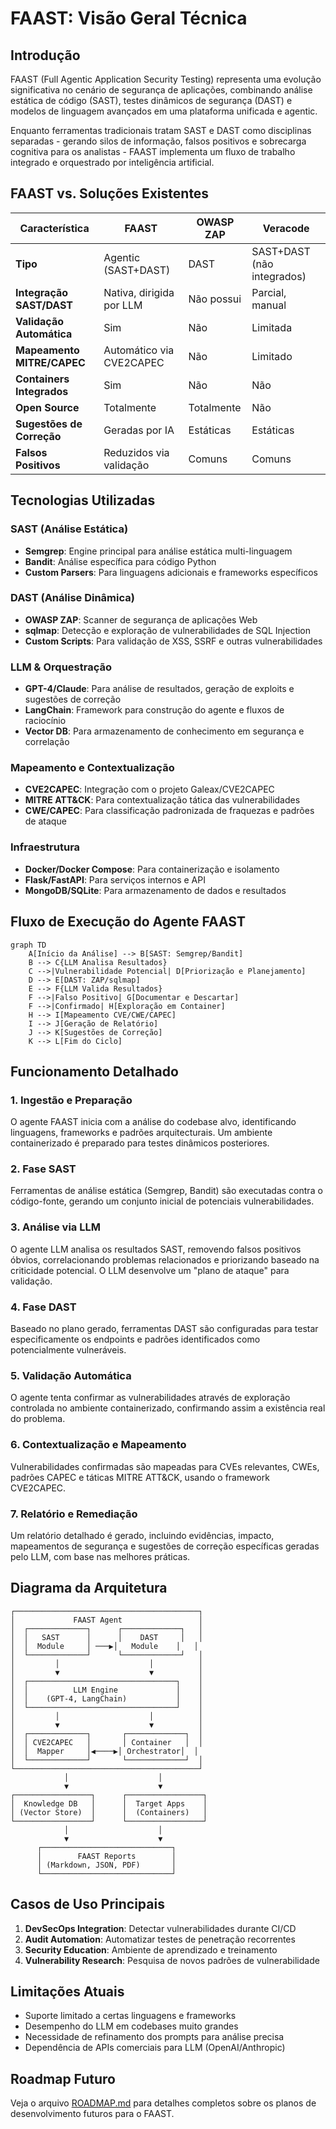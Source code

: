 # FAAST: Visão Geral Técnica

## Introdução

FAAST (Full Agentic Application Security Testing) representa uma evolução significativa no cenário de segurança de aplicações, combinando análise estática de código (SAST), testes dinâmicos de segurança (DAST) e modelos de linguagem avançados em uma plataforma unificada e agentic.

Enquanto ferramentas tradicionais tratam SAST e DAST como disciplinas separadas - gerando silos de informação, falsos positivos e sobrecarga cognitiva para os analistas - FAAST implementa um fluxo de trabalho integrado e orquestrado por inteligência artificial.

## FAAST vs. Soluções Existentes

| Característica | FAAST | OWASP ZAP | Veracode |
|----------------|-------|-----------|----------|
| **Tipo** | Agentic (SAST+DAST) | DAST | SAST+DAST (não integrados) |
| **Integração SAST/DAST** | Nativa, dirigida por LLM | Não possui | Parcial, manual |
| **Validação Automática** | Sim | Não | Limitada |
| **Mapeamento MITRE/CAPEC** | Automático via CVE2CAPEC | Não | Limitado |
| **Containers Integrados** | Sim | Não | Não |
| **Open Source** | Totalmente | Totalmente | Não |
| **Sugestões de Correção** | Geradas por IA | Estáticas | Estáticas |
| **Falsos Positivos** | Reduzidos via validação | Comuns | Comuns |

## Tecnologias Utilizadas

### SAST (Análise Estática)
- **Semgrep**: Engine principal para análise estática multi-linguagem
- **Bandit**: Análise específica para código Python
- **Custom Parsers**: Para linguagens adicionais e frameworks específicos

### DAST (Análise Dinâmica)
- **OWASP ZAP**: Scanner de segurança de aplicações Web
- **sqlmap**: Detecção e exploração de vulnerabilidades de SQL Injection
- **Custom Scripts**: Para validação de XSS, SSRF e outras vulnerabilidades

### LLM & Orquestração
- **GPT-4/Claude**: Para análise de resultados, geração de exploits e sugestões de correção
- **LangChain**: Framework para construção do agente e fluxos de raciocínio
- **Vector DB**: Para armazenamento de conhecimento em segurança e correlação

### Mapeamento e Contextualização
- **CVE2CAPEC**: Integração com o projeto Galeax/CVE2CAPEC
- **MITRE ATT&CK**: Para contextualização tática das vulnerabilidades
- **CWE/CAPEC**: Para classificação padronizada de fraquezas e padrões de ataque

### Infraestrutura
- **Docker/Docker Compose**: Para containerização e isolamento
- **Flask/FastAPI**: Para serviços internos e API
- **MongoDB/SQLite**: Para armazenamento de dados e resultados

## Fluxo de Execução do Agente FAAST

```mermaid
graph TD
    A[Início da Análise] --> B[SAST: Semgrep/Bandit]
    B --> C{LLM Analisa Resultados}
    C -->|Vulnerabilidade Potencial| D[Priorização e Planejamento]
    D --> E[DAST: ZAP/sqlmap]
    E --> F{LLM Valida Resultados}
    F -->|Falso Positivo| G[Documentar e Descartar]
    F -->|Confirmado| H[Exploração em Container]
    H --> I[Mapeamento CVE/CWE/CAPEC]
    I --> J[Geração de Relatório]
    J --> K[Sugestões de Correção]
    K --> L[Fim do Ciclo]
```

## Funcionamento Detalhado

### 1. Ingestão e Preparação
O agente FAAST inicia com a análise do codebase alvo, identificando linguagens, frameworks e padrões arquitecturais. Um ambiente containerizado é preparado para testes dinâmicos posteriores.

### 2. Fase SAST
Ferramentas de análise estática (Semgrep, Bandit) são executadas contra o código-fonte, gerando um conjunto inicial de potenciais vulnerabilidades.

### 3. Análise via LLM
O agente LLM analisa os resultados SAST, removendo falsos positivos óbvios, correlacionando problemas relacionados e priorizando baseado na criticidade potencial. O LLM desenvolve um "plano de ataque" para validação.

### 4. Fase DAST
Baseado no plano gerado, ferramentas DAST são configuradas para testar especificamente os endpoints e padrões identificados como potencialmente vulneráveis.

### 5. Validação Automática
O agente tenta confirmar as vulnerabilidades através de exploração controlada no ambiente containerizado, confirmando assim a existência real do problema.

### 6. Contextualização e Mapeamento
Vulnerabilidades confirmadas são mapeadas para CVEs relevantes, CWEs, padrões CAPEC e táticas MITRE ATT&CK, usando o framework CVE2CAPEC.

### 7. Relatório e Remediação
Um relatório detalhado é gerado, incluindo evidências, impacto, mapeamentos de segurança e sugestões de correção específicas geradas pelo LLM, com base nas melhores práticas.

## Diagrama da Arquitetura

```
┌─────────────────────────────────────────┐
│             FAAST Agent                 │
│  ┌─────────────┐      ┌─────────────┐   │
│  │   SAST      │      │    DAST     │   │
│  │  Module     │ ───▶│   Module    │   │
│  └─────────────┘      └─────────────┘   │
│         │                    │          │
│         ▼                    ▼          │
│  ┌─────────────────────────────────┐    │
│  │          LLM Engine             │    │
│  │    (GPT-4, LangChain)           │    │
│  └─────────────────────────────────┘    │
│         │                    │          │
│         ▼                    ▼          │
│  ┌─────────────┐       ┌─────────────┐  │
│  │ CVE2CAPEC   │       │ Container   │  │
│  │  Mapper     │◀────▶│ Orchestrator│  │
│  └─────────────┘       └─────────────┘  │
└─────────────────────────────────────────┘
            │                    │
            ▼                    ▼
┌─────────────────┐      ┌─────────────────┐
│  Knowledge DB   │      │  Target Apps    │
│ (Vector Store)  │      │  (Containers)   │
└─────────────────┘      └─────────────────┘
            │                    │
            ▼                    ▼
      ┌─────────────────────────────┐
      │        FAAST Reports        │
      │ (Markdown, JSON, PDF)       │
      └─────────────────────────────┘
```

## Casos de Uso Principais

1. **DevSecOps Integration**: Detectar vulnerabilidades durante CI/CD
2. **Audit Automation**: Automatizar testes de penetração recorrentes
3. **Security Education**: Ambiente de aprendizado e treinamento
4. **Vulnerability Research**: Pesquisa de novos padrões de vulnerabilidade

## Limitações Atuais

- Suporte limitado a certas linguagens e frameworks
- Desempenho do LLM em codebases muito grandes
- Necessidade de refinamento dos prompts para análise precisa
- Dependência de APIs comerciais para LLM (OpenAI/Anthropic)

## Roadmap Futuro

Veja o arquivo [ROADMAP.md](ROADMAP.md) para detalhes completos sobre os planos de desenvolvimento futuros para o FAAST.